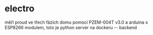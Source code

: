 # electro
měří proud ve třech fázích domu pomocí PZEM-004T v3.0 a arduina s ESP8266 modulem, toto je python server na dockeru -- backend
